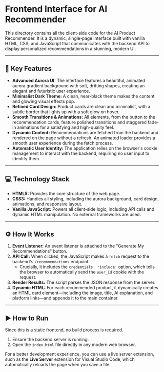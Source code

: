 # Frontend Interface for AI Recommender

This directory contains all the client-side code for the AI Product Recommender. It is a dynamic, single-page interface built with vanilla HTML, CSS, and JavaScript that communicates with the backend API to display personalized recommendations in a stunning, modern UI.

---

## 🎨 Key Features

-   **Advanced Aurora UI:** The interface features a beautiful, animated aurora gradient background with soft, drifting shapes, creating an elegant and futuristic user experience.
-   **Minimalist Dark Theme:** A clean, near-black theme makes the content and glowing visual effects pop.
-   **Refined Card Design:** Product cards are clean and minimalist, with a subtle border that lights up with a soft glow on hover.
-   **Smooth Transitions & Animations:** All elements, from the button to the recommendation cards, feature polished transitions and staggered fade-in animations for a satisfying and high-quality feel.
-   **Dynamic Content:** Recommendations are fetched from the backend and rendered on the page without a refresh. An animated loader provides a smooth user experience during the fetch process.
-   **Automatic User Identity:** The application relies on the browser's cookie management to interact with the backend, requiring no user input to identify them.

---

## 💻 Technology Stack

-   **HTML5:** Provides the core structure of the web page.
-   **CSS3:** Handles all styling, including the aurora background, card design, animations, and responsive layout.
-   **Vanilla JavaScript:** Powers all client-side logic, including API calls and dynamic HTML manipulation. No external frameworks are used.

---

## ⚙️ How It Works

1.  **Event Listener:** An event listener is attached to the "Generate My Recommendations" button.
2.  **API Call:** When clicked, the JavaScript makes a `fetch` request to the backend's `/recommendations` endpoint.
    -   Crucially, it includes the `credentials: 'include'` option, which tells the browser to automatically send the `user_id` cookie with the request.
3.  **Render Results:** The script parses the JSON response from the server.
4.  **Dynamic HTML:** For each recommended product, it dynamically creates an HTML card element—including the image, title, AI explanation, and platform links—and appends it to the main container.

---

## ▶️ How to Run

Since this is a static frontend, no build process is required.

1.  Ensure the backend server is running.
2.  Open the `index.html` file directly in any modern web browser.

For a better development experience, you can use a live server extension, such as the **Live Server** extension for Visual Studio Code, which automatically reloads the page when you save a file.